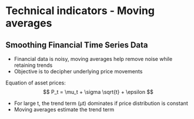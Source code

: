 # Technical indicators - Moving averages
## Smoothing Financial Time Series Data

- Financial data is noisy, moving averages help remove noise while retaining trends
- Objective is to decipher underlying price movements


$\text{Equation of asset prices: }$
$$
P_t = \mu_t + \sigma \sqrt{t} + \epsilon
$$

- For large t, the trend term (μt) dominates if price distribution is constant
- Moving averages estimate the trend term
